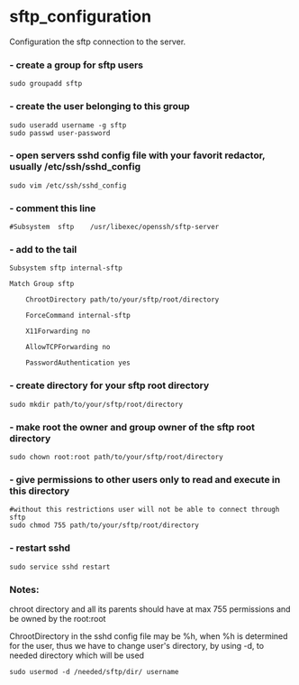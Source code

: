 # sftp_configuration
Configuration the sftp connection to the server.

### - create a group for sftp users
	sudo groupadd sftp

### - create the user belonging to this group
	sudo useradd username -g sftp
	sudo passwd user-password

### - open servers sshd config file with your favorit redactor, usually /etc/ssh/sshd_config
	sudo vim /etc/ssh/sshd_config

### - comment this line
	#Subsystem	sftp	/usr/libexec/openssh/sftp-server

### - add to the tail
	Subsystem sftp internal-sftp

	Match Group sftp

		ChrootDirectory path/to/your/sftp/root/directory
	
		ForceCommand internal-sftp
	
		X11Forwarding no
	
		AllowTCPForwarding no
	
		PasswordAuthentication yes
 
### - create directory for your sftp root directory
	sudo mkdir path/to/your/sftp/root/directory

### - make root the owner and group owner of the sftp root directory
	sudo chown root:root path/to/your/sftp/root/directory

### - give permissions to other users only to read and execute in this directory 
	#without this restrictions user will not be able to connect through sftp
	sudo chmod 755 path/to/your/sftp/root/directory

### - restart sshd
	sudo service sshd restart

### Notes:
chroot directory and all its parents should have at max 755 permissions and be owned by the root:root

ChrootDirectory in the sshd config file may be %h, when %h is determined for the user,
thus we have to change user's directory, by using -d, to needed directory which will be used

	sudo usermod -d /needed/sftp/dir/ username
